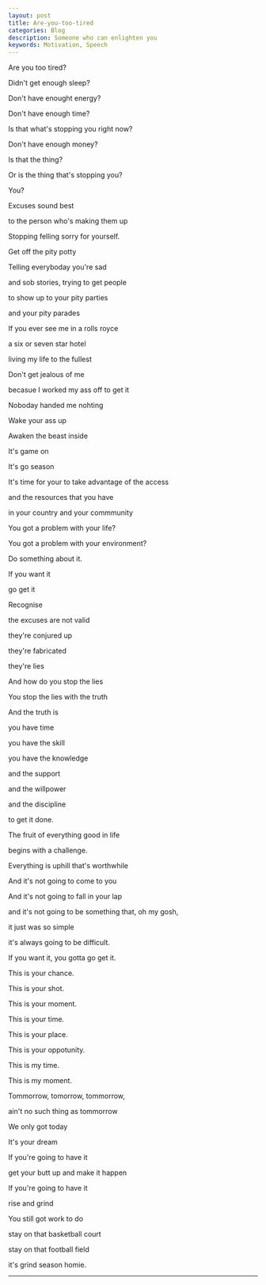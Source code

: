 ```yaml
---
layout: post
title: Are-you-too-tired
categories: Blog
description: Someone who can enlighten you
keywords: Motivation, Speech
---
```



Are you too tired? 

Didn't get enough sleep? 

Don't have enought energy?

Don't have enough time? 

Is that what's stopping you right now?

Don't have enough money?

Is that the thing?

Or is the thing that's stopping you?

You?

Excuses sound best

to the person who's making them up

Stopping felling sorry for yourself.

Get off the pity potty

Telling everyboday you're sad

and sob stories, trying to get people

to show up to your pity parties

and your pity parades

If you ever see me in a rolls royce

a six or seven star hotel

living my life to the fullest

Don't get jealous of me

becasue I worked my ass off to get it

Noboday handed me nohting

Wake your ass up

Awaken the beast inside

It's game on

It's go season

It's time for your to take advantage of the access

and the resources that you have

in your country and your commmunity

You got a problem with your life?

You got a problem with your environment?

Do something about it.

If you want it

go get it

Recognise

the excuses are not valid

they're conjured up

they're fabricated

they're lies

And how do you stop the lies

You stop the lies with the truth

And the truth is

you have time

you have the skill

you have the knowledge

and the support

and the willpower

and the discipline

to get it done.

The fruit of everything good in life

begins with a challenge.

Everything is uphill that's worthwhile

And it's not going to come to you

And it's not going to fall in your lap

and it's not going to be something that, oh my gosh,

it just was so simple

it's always going to be difficult.

If you want it, you gotta go get it.

This is your chance.

This is your shot.

This is your moment.

This is your time.

This is your place.

This is your oppotunity.

This is my time.

This is my moment.

Tommorrow, tomorrow, tommorrow,

ain't no such thing as tommorrow

We only got today

It's your dream

If you're going to have it

get your butt up and make it happen

If you're going to have it

rise and grind

You still got work to do

stay on that basketball court

stay on that football field

it's grind season homie.

---

